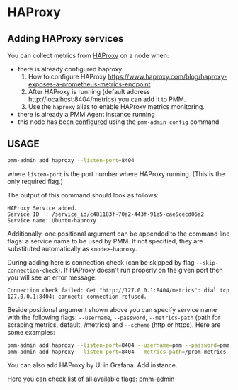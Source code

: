 # HAProxy

## Adding HAProxy services

You can collect metrics from [HAProxy](https://www.haproxy.com/) on a node when:

* there is already configured haproxy
  1. How to configure HAProxy https://www.haproxy.com/blog/haproxy-exposes-a-prometheus-metrics-endpoint
  2. After HAProxy is running (default address http://localhost:8404/metrics) you can add it to PMM.
  3. Use the `haproxy` alias to enable HAProxy metrics monitoring.
* there is already a PMM Agent instance running
* this node has been [configured](index.md) using the `pmm-admin config` command.

## USAGE

```sh
pmm-admin add haproxy --listen-port=8404
```

where `listen-port` is the port number where HAProxy running. (This is the only required flag.)

The output of this command should look as follows:

```
HAProxy Service added.
Service ID  : /service_id/c481183f-70a2-443f-91e5-cae5cecd06a2
Service name: Ubuntu-haproxy
```

Additionally, one positional argument can be appended to the command line flags: a service name to be used
by PMM. If not specified, they are substituted automatically as `<node>-haproxy`.

During adding here is connection check (can be skipped by flag `--skip-connection-check`).
If HAProxy doesn't run properly on the given port then you will see an error message:

```
Connection check failed: Get "http://127.0.0.1:8404/metrics": dial tcp 127.0.0.1:8404: connect: connection refused.
```

Beside positional argument shown above you can specify service name  with the following flags: `--username`, `--password`, `--metrics-path` (path for scraping metrics, default: /metrics) and `--scheme` (http or https). Here are some examples:

```sh
pmm-admin add haproxy --listen-port=8404 --username=pmm --password=pmm new-haproxy
pmm-admin add haproxy --listen-port=8404 --metrics-path=/prom-metrics --scheme=https
```

You can also add HAProxy by UI in Grafana. Add instance.

Here you can check list of all available flags: [pmm-admin](../../details/commands/pmm-admin.md)
